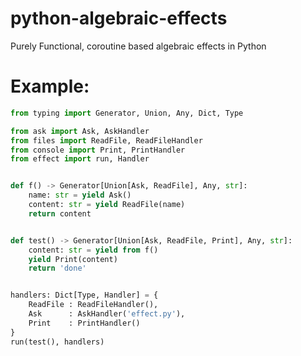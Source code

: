 # python-algebraic-effects
Purely Functional, coroutine based algebraic effects in Python

# Example:
```python
from typing import Generator, Union, Any, Dict, Type

from ask import Ask, AskHandler
from files import ReadFile, ReadFileHandler
from console import Print, PrintHandler
from effect import run, Handler


def f() -> Generator[Union[Ask, ReadFile], Any, str]:
    name: str = yield Ask()
    content: str = yield ReadFile(name)
    return content


def test() -> Generator[Union[Ask, ReadFile, Print], Any, str]:
    content: str = yield from f()
    yield Print(content)
    return 'done'


handlers: Dict[Type, Handler] = {
    ReadFile : ReadFileHandler(),
    Ask      : AskHandler('effect.py'),
    Print    : PrintHandler()
}
run(test(), handlers)
```
